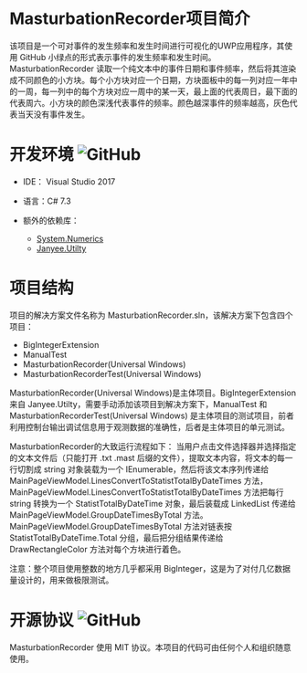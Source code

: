 # MasturbationRecorder项目简介
该项目是一个可对事件的发生频率和发生时间进行可视化的UWP应用程序，其使用 GitHub 小绿点的形式表示事件的发生频率和发生时间。MasturbationRecorder 读取一个纯文本中的事件日期和事件频率，然后将其渲染成不同颜色的小方块。每个小方块对应一个日期，方块面板中的每一列对应一年中的一周，每一列中的每个方块对应一周中的某一天，最上面的代表周日，最下面的代表周六。小方块的颜色深浅代表事件的频率。颜色越深事件的频率越高，灰色代表当天没有事件发生。

# 开发环境  ![GitHub](https://img.shields.io/badge/csharp-7.3-blue.svg)
+ IDE： Visual Studio 2017
+ 语言：C# 7.3
+ 额外的依赖库：
  + [System.Numerics][1]
  + [Janyee.Utilty][2]
  
  [1]: https://docs.microsoft.com/en-us/dotnet/api/system.numerics?view=netframework-4.8
  [2]: https://github.com/LiangJianyi/SundryUtilty/tree/master/.NET%20Standard/BigIntegerExtension
  
# 项目结构
项目的解决方案文件名称为 MasturbationRecorder.sln，该解决方案下包含四个项目：
+ BigIntegerExtension
+ ManualTest
+ MasturbationRecorder(Universal Windows)
+ MasturbationRecorderTest(Universal Windows)

MasturbationRecorder(Universal Windows)是主体项目。BigIntegerExtension 来自 Janyee.Utilty，需要手动添加该项目到解决方案下，ManualTest 和 MasturbationRecorderTest(Universal Windows) 是主体项目的测试项目，前者利用控制台输出调试信息用于观测数据的准确性，后者是主体项目的单元测试。

MasturbationRecorder的大致运行流程如下：
当用户点击文件选择器并选择指定的文本文件后（只能打开 .txt .mast 后缀的文件），提取文本内容，将文本的每一行切割成 string 对象装载为一个 IEnumerable<string>，然后将该文本序列传递给 MainPageViewModel.LinesConvertToStatistTotalByDateTimes 方法，MainPageViewModel.LinesConvertToStatistTotalByDateTimes 方法把每行 string 转换为一个 StatistTotalByDateTime 对象，最后装载成 LinkedList<StatistTotalByDateTime> 传递给 MainPageViewModel.GroupDateTimesByTotal 方法。MainPageViewModel.GroupDateTimesByTotal 方法对链表按 StatistTotalByDateTime.Total 分组，最后把分组结果传递给 DrawRectangleColor 方法对每个方块进行着色。
  
注意：整个项目使用整数的地方几乎都采用 BigInteger，这是为了对付几亿数据量设计的，用来做极限测试。

# 开源协议  ![GitHub](https://img.shields.io/github/license/Liangjianyi/MasturbationRecorder.svg?style=popout)
MasturbationRecorder 使用 MIT 协议。本项目的代码可由任何个人和组织随意使用。
